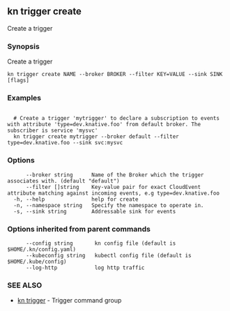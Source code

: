 ## kn trigger create

Create a trigger

### Synopsis

Create a trigger

```
kn trigger create NAME --broker BROKER --filter KEY=VALUE --sink SINK [flags]
```

### Examples

```

  # Create a trigger 'mytrigger' to declare a subscription to events with attribute 'type=dev.knative.foo' from default broker. The subscriber is service 'mysvc'
  kn trigger create mytrigger --broker default --filter type=dev.knative.foo --sink svc:mysvc
```

### Options

```
      --broker string      Name of the Broker which the trigger associates with. (default "default")
      --filter []string    Key-value pair for exact CloudEvent attribute matching against incoming events, e.g type=dev.knative.foo
  -h, --help               help for create
  -n, --namespace string   Specify the namespace to operate in.
  -s, --sink string        Addressable sink for events
```

### Options inherited from parent commands

```
      --config string       kn config file (default is $HOME/.kn/config.yaml)
      --kubeconfig string   kubectl config file (default is $HOME/.kube/config)
      --log-http            log http traffic
```

### SEE ALSO

* [kn trigger](kn_trigger.md)	 - Trigger command group

